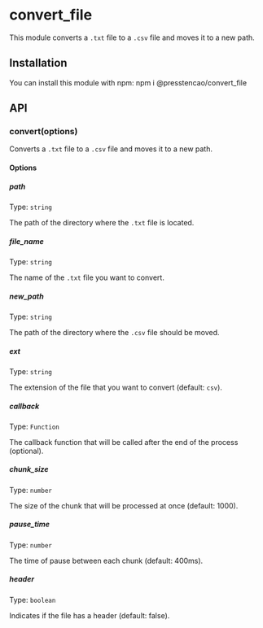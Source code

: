 # convert_file

This module converts a `.txt` file to a `.csv` file and moves it to a new path.

## Installation

You can install this module with npm: npm i @presstencao/convert_file

## API

### convert(options)

Converts a `.txt` file to a `.csv` file and moves it to a new path.

#### Options

##### path

Type: `string`

The path of the directory where the `.txt` file is located.

##### file_name

Type: `string`

The name of the `.txt` file you want to convert.

##### new_path

Type: `string`

The path of the directory where the `.csv` file should be moved.

##### ext

Type: `string`

The extension of the file that you want to convert (default: `csv`).

##### callback

Type: `Function`

The callback function that will be called after the end of the process (optional).

##### chunk_size

Type: `number`

The size of the chunk that will be processed at once (default: 1000).

##### pause_time

Type: `number`

The time of pause between each chunk (default: 400ms).

##### header

Type: `boolean`

Indicates if the file has a header (default: false).
